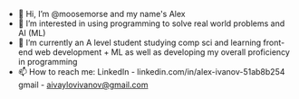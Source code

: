 - 👋 Hi, I’m @moosemorse and my name's Alex 
- 👀 I’m interested in using programming to solve real world problems and AI (ML)  
- 🌱 I’m currently an A level student studying comp sci and learning front-end web development + ML as well as developing my overall proficiency in programming
- 📫 How to reach me: LinkedIn - linkedin.com/in/alex-ivanov-51ab8b254 gmail - aivaylovivanov@gmail.com
